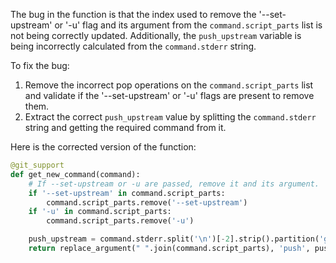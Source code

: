 The bug in the function is that the index used to remove the '--set-upstream' or '-u' flag and its argument from the `command.script_parts` list is not being correctly updated. Additionally, the `push_upstream` variable is being incorrectly calculated from the `command.stderr` string.

To fix the bug:
1. Remove the incorrect pop operations on the `command.script_parts` list and validate if the '--set-upstream' or '-u' flags are present to remove them.
2. Extract the correct `push_upstream` value by splitting the `command.stderr` string and getting the required command from it.

Here is the corrected version of the function:

```python
@git_support
def get_new_command(command):
    # If --set-upstream or -u are passed, remove it and its argument.
    if '--set-upstream' in command.script_parts:
        command.script_parts.remove('--set-upstream')
    if '-u' in command.script_parts:
        command.script_parts.remove('-u')

    push_upstream = command.stderr.split('\n')[-2].strip().partition('git ')[2]
    return replace_argument(" ".join(command.script_parts), 'push', push_upstream)
```